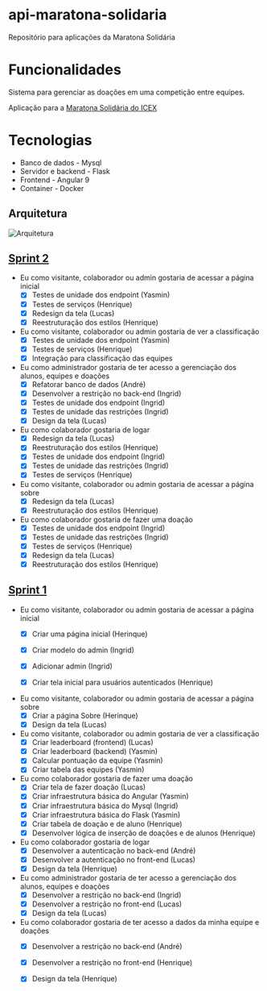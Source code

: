 # api-maratona-solidaria
Repositório para aplicações da Maratona Solidária

# Funcionalidades
Sistema para gerenciar as doações em uma competição entre equipes. 

Aplicação para a [Maratona Solidária do ICEX](http://maratonasolidaria.dcc.ufmg.br/wp-content/uploads/2020/03/Regulamento-Maratona-Solid%C3%A1ria.pdf) 

# Tecnologias
- Banco de dados - Mysql
- Servidor e backend - Flask
- Frontend - Angular 9
- Container - Docker

## Arquitetura
![Arquitetura](https://user-images.githubusercontent.com/23155300/76664704-fd0ee180-6563-11ea-8197-517efe49a226.jpg)


## [Sprint 2](https://github.com/andreheringer/api-maratona-solidaria/milestone/2)

- Eu como visitante, colaborador ou admin gostaria de acessar a página inicial
  - [X] Testes de unidade dos endpoint (Yasmin)
  - [X] Testes de serviços (Henrique)
  - [X] Redesign da tela (Lucas)
  - [X] Reestruturação dos estilos (Henrique)

- Eu como visitante, colaborador ou admin gostaria de ver a classificação
  - [X] Testes de unidade dos endpoint (Yasmin)
  - [X] Testes de serviços (Henrique)
  - [X] Integração para classificação das equipes
 
- Eu como administrador gostaria de ter acesso a gerenciação dos alunos, equipes e doações
  - [X] Refatorar banco de dados (André)
  - [X] Desenvolver a restrição no back-end (Ingrid)
  - [X] Testes de unidade dos endpoint (Ingrid)
  - [X] Testes de unidade das restrições (Ingrid)
  - [X] Design da tela (Lucas)
  
- Eu como colaborador gostaria de logar
  - [X] Redesign da tela (Lucas)
  - [X] Reestruturação dos estilos (Henrique)
  - [X] Testes de unidade dos endpoint (Ingrid)
  - [X] Testes de unidade das restrições (Ingrid)
  - [X] Testes de serviços (Henrique)
  
- Eu como visitante, colaborador ou admin gostaria de acessar a página sobre
  - [X] Redesign da tela (Lucas)
  - [X] Reestruturação dos estilos (Henrique)

- Eu como colaborador gostaria de fazer uma doação
  - [X] Testes de unidade dos endpoint (Ingrid)
  - [X] Testes de unidade das restrições (Ingrid)
  - [X] Testes de serviços (Henrique)
  - [X] Redesign da tela (Lucas)
  - [X] Reestruturação dos estilos (Henrique)

## [Sprint 1](https://github.com/andreheringer/api-maratona-solidaria/milestone/1)

- Eu como visitante, colaborador ou admin gostaria de acessar a página inicial
  - [X] Criar uma página inicial (Herinque)
  - [X] Criar modelo do admin (Ingrid)
  - [X] Adicionar admin (Ingrid)
  - [X] Criar tela inicial para usuários autenticados (Henrique)
 
 
- Eu como visitante, colaborador ou admin gostaria de acessar a página sobre
  - [X] Criar a página Sobre (Herinque)
  - [X] Design da tela (Lucas)

- Eu como visitante, colaborador ou admin gostaria de ver a classificação
  - [X] Criar leaderboard (frontend) (Lucas)
  - [X] Criar leaderboard (backend) (Yasmin)
  - [X] Calcular pontuação da equipe (Yasmin)
  - [X] Criar tabela das equipes (Yasmin)
 
- Eu como colaborador gostaria de fazer uma doação
  - [X] Criar tela de fazer doação (Lucas)
  - [X] Criar infraestrutura básica do Angular (Yasmin)
  - [X] Criar infraestrutura básica do Mysql (Ingrid)
  - [X] Criar infraestrutura básica do Flask (Yasmin)
  - [X] Criar tabela de doação e de aluno (Henrique)
  - [x] Desenvolver lógica de inserção de doações e de alunos (Henrique)

- Eu como colaborador gostaria de logar
  - [X] Desenvolver a autenticação no back-end (André)
  - [X] Desenvolver a autenticação no front-end (Lucas)
  - [X] Design da tela (Henrique)
  
- Eu como administrador gostaria de ter acesso a gerenciação dos alunos, equipes e doações
  - [X] Desenvolver a restrição no back-end (Ingrid)
  - [X] Desenvolver a restrição no front-end (Lucas)
  - [X] Design da tela (Lucas)
  
- Eu como colaborador gostaria de ter acesso a dados da minha equipe e doações
  - [X] Desenvolver a restrição no back-end (André)
  - [X] Desenvolver a restrição no front-end (Henrique)
  - [X] Design da tela (Henrique)



